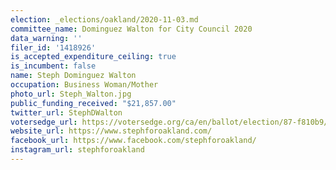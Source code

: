 ```yaml
---
election: _elections/oakland/2020-11-03.md
committee_name: Dominguez Walton for City Council 2020
data_warning: ''
filer_id: '1418926'
is_accepted_expenditure_ceiling: true
is_incumbent: false
name: Steph Dominguez Walton
occupation: Business Woman/Mother
photo_url: Steph_Walton.jpg
public_funding_received: "$21,857.00"
twitter_url: StephDWalton
votersedge_url: https://votersedge.org/ca/en/ballot/election/87-f810b9/address/null/zip/94611/contests/contest/21266/candidate/151388?cty=ca%2falm
website_url: https://www.stephforoakland.com/
facebook_url: https://www.facebook.com/stephforoakland/
instagram_url: stephforoakland
---
```


